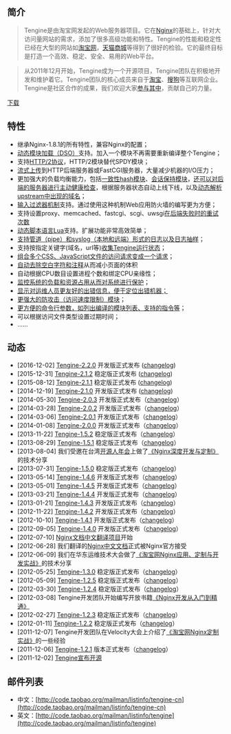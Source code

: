 ## 简介

>    Tengine是由淘宝网发起的Web服务器项目。它在[Nginx](http://nginx.org/)的基础上，针对大访问量网站的需求，添加了很多高级功能和特性。Tengine的性能和稳定性已经在大型的网站如[淘宝网](http://www.taobao.com/)，[天猫商城](http://www.tmall.com)等得到了很好的检验。它的最终目标是打造一个高效、稳定、安全、易用的Web平台。

>   从2011年12月开始，Tengine成为一个开源项目，Tengine团队在积极地开发和维护着它。Tengine团队的核心成员来自于[淘宝](http://www.taobao.com/)、[搜狗](http://www.sogou.com/)等互联网企业。Tengine是社区合作的成果，我们欢迎大家[参与其中](source_cn.html)，贡献自己的力量。</div>

[下载](download/tengine-2.2.0.tar.gz)


## 特性

*   继承Nginx-1.8.1的所有特性，兼容Nginx的配置；
*   [动态模块加载（DSO）](document_cn/dso_cn.html)支持。加入一个模块不再需要重新编译整个Tengine；
*   支持[HTTP/2协议](http://nginx.org/en/docs/http/ngx_http_v2_module.html)，HTTP/2模块替代SPDY模块；
*   [流式上传](document_cn/http_core_cn.html)到HTTP后端服务器或FastCGI服务器，大量减少机器的I/O压力；
*   更加强大的负载均衡能力，包括[一致性hash模块](document_cn/http_upstream_consistent_hash_cn.html)、[会话保持模块](document_cn/http_upstream_session_sticky_cn.html)，[还可以对后端的服务器进行主动健康检查](document_cn/http_upstream_check_cn.html)，根据服务器状态自动上线下线，以及[动态解析upstream中出现的域名](document_cn/http_upstream_dynamic_cn.html)；
*   [输入过滤器机制](http://blog.zhuzhaoyuan.com/2012/01/a-mechanism-to-help-write-web-application-firewalls-for-nginx/)支持。通过使用这种机制Web应用防火墙的编写更为方便；
*   支持设置proxy、memcached、fastcgi、scgi、uwsgi[在后端失败时的重试次数](document_cn/ngx_limit_upstream_tries_cn.html)
*   [动态脚本语言Lua](http://wiki.nginx.org/HttpLuaModule)支持。扩展功能非常高效简单；
*   [支持管道（pipe）和syslog（本地和远端）形式的日志以及日志抽样](document_cn/http_log_cn.html)；
*   支持按指定关键字(域名，url等)[收集Tengine运行状态](document_cn/http_reqstat_cn.html)；
*   [组合多个CSS、JavaScript文件的访问请求变成一个请求](document_cn/http_concat_cn.html)；
*   [自动去除空白字符和注释](document_cn/http_trim_filter_cn.html)从而减小页面的体积
*   自动根据CPU数目设置进程个数和绑定CPU亲缘性；
*   [监控系统的负载和资源占用从而对系统进行保护](document_cn/http_sysguard_cn.html)；
*   [显示对运维人员更友好的出错信息，便于定位出错机器；](document_cn/http_footer_filter_cn.html)
*   [更强大的防攻击（访问速度限制）模块](document_cn/http_limit_req_cn.html)；
*   [更方便的命令行参数，如列出编译的模块列表、支持的指令等](document_cn/commandline_cn.html)；
*   可以根据访问文件类型设置过期时间；
*   ……


## 动态

*   [2016-12-02] [Tengine-2.2.0](download/tengine-2.2.0.tar.gz) 开发版正式发布 ([changelog](changelog_cn.html#2_2_0))
*   [2015-12-31] [Tengine-2.1.2](download/tengine-2.1.2.tar.gz) 稳定版正式发布 ([changelog](changelog_cn.html#2_1_2))
*   [2015-08-12] [Tengine-2.1.1](download/tengine-2.1.1.tar.gz) 稳定版正式发布 ([changelog](changelog_cn.html#2_1_1))
*   [2014-12-19] [Tengine-2.1.0](download/tengine-2.1.0.tar.gz) 开发版正式发布 ([changelog](changelog_cn.html#2_1_0))
*   [2014-05-30] [Tengine-2.0.3](download/tengine-2.0.3.tar.gz) 开发版正式发布（[changelog](changelog_cn.html#2_0_3)）
*   [2014-03-28] [Tengine-2.0.2](download/tengine-2.0.2.tar.gz) 开发版正式发布（[changelog](changelog_cn.html#2_0_2)）
*   [2014-03-06] [Tengine-2.0.1](download/tengine-2.0.1.tar.gz) 开发版正式发布（[changelog](changelog_cn.html#2_0_1)）
*   [2014-01-08] [Tengine-2.0.0](download/tengine-2.0.0.tar.gz) 开发版正式发布（[changelog](changelog_cn.html#2_0_0)）
*   [2013-11-22] [Tengine-1.5.2](download/tengine-1.5.2.tar.gz) 稳定版正式发布（[changelog](changelog_cn.html#1_5_2)）
*   [2013-08-29] [Tengine-1.5.1](download/tengine-1.5.1.tar.gz) 稳定版正式发布（[changelog](changelog_cn.html#1_5_1)）
*   [2013-08-04] 我们受邀在台湾[开源人年会](http://coscup.org/2013/zh-cn/program/#day2_am)上做了[《Nginx深度开发与定制》](download/tengine@alibaba.pdf)的技术分享
*   [2013-07-31] [Tengine-1.5.0](download/tengine-1.5.0.tar.gz) 稳定版正式发布（[changelog](changelog_cn.html#1_5_0)）
*   [2013-05-14] [Tengine-1.4.6](download/tengine-1.4.6.tar.gz) 开发版正式发布（[changelog](changelog_cn.html#1_4_6)）
*   [2013-05-01] [Tengine-1.4.5](download/tengine-1.4.5.tar.gz) 开发版正式发布（[changelog](changelog_cn.html#1_4_5)）
*   [2013-03-21] [Tengine-1.4.4](download/tengine-1.4.4.tar.gz) 开发版正式发布（[changelog](changelog_cn.html#1_4_4)）
*   [2013-01-21] [Tengine-1.4.3](download/tengine-1.4.3.tar.gz) 开发版正式发布（[changelog](changelog_cn.html#1_4_3)）
*   [2012-11-22] [Tengine-1.4.2](download/tengine-1.4.2.tar.gz) 开发版正式发布（[changelog](changelog_cn.html#1_4_2)）
*   [2012-10-10] [Tengine-1.4.1](download/tengine-1.4.1.tar.gz) 开发版正式发布（[changelog](changelog_cn.html#1_4_1)）
*   [2012-09-05] [Tengine-1.4.0](download/tengine-1.4.0.tar.gz) 开发版正式发布（[changelog](changelog_cn.html#1_4_0)）
*   [2012-07-10] [Nginx文档中文翻译项目](nginx_docs/cn/)开始
*   [2012-06-28] 我们翻译的[Nginx中文文档](http://nginx.org/cn/)正式被Nginx官方接受
*   [2012-06-09] 我们在华东运维技术大会做了[《淘宝网Nginx应用、定制与开发实战》](download/taobao_nginx_2012_06.pdf)的技术分享
*   [2012-05-25] [Tengine-1.3.0](download/tengine-1.3.0.tar.gz) 稳定版正式发布（[changelog](changelog_cn.html#1_3_0)）
*   [2012-05-09] [Tengine-1.2.5](download/tengine-1.2.5.tar.gz) 稳定版正式发布（[changelog](changelog_cn.html#1_2_5)）
*   [2012-03-30] [Tengine-1.2.4](download/tengine-1.2.4.tar.gz) 稳定版正式发布（[changelog](changelog_cn.html#1_2_4)）
*   [2012-03-08] Tengine开发团队开始编写开放书籍[《Nginx开发从入门到精通》](book/index.html)
*   [2012-02-27] [Tengine-1.2.3](download/tengine-1.2.3.tar.gz) 稳定版正式发布（[changelog](changelog_cn.html#1_2_3)）
*   [2012-01-11] [Tengine-1.2.2](download/tengine-1.2.2.tar.gz) 稳定版正式发布（[changelog](changelog_cn.html#1_2_2)）
*   [2011-12-07] Tengine开发团队在Velocity大会上介绍了[《淘宝网Nginx定制实战》](http://velocity.oreilly.com.cn/2011/index.php?func=session&name=%E6%89%93%E9%80%A0%E5%AE%89%E5%85%A8%E3%80%81%E6%98%93%E8%BF%90%E7%BB%B4%E7%9A%84%E9%AB%98%E6%80%A7%E8%83%BDWeb%E5%B9%B3%E5%8F%B0%EF%BC%9A%E6%B7%98%E5%AE%9D%E7%BD%91Nginx%E5%AE%9A%E5%88%B6%E5%BC%80%E5%8F%91%E5%AE%9E%E6%88%98)的一些经验
*   [2011-12-06] [Tengine-1.2.1](download/tengine-1.2.1.tar.gz) 版本正式发布（[changelog](changelog_cn.html#1_2_1)）
*   [2011-12-02] [Tengine宣布开源](opensource_cn.html)


## 邮件列表

*   中文：[http://code.taobao.org/mailman/listinfo/tengine-cn](http://code.taobao.org/mailman/listinfo/tengine-cn)
*   英文：[http://code.taobao.org/mailman/listinfo/tengine](http://code.taobao.org/mailman/listinfo/tengine)
